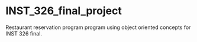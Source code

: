 # INST_326_final_project
Restaurant reservation program program using object oriented concepts for INST 326 final. 
